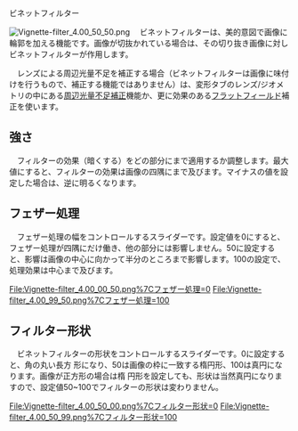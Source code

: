 <div class="pagetitle">

ビネットフィルター

</div>

![](Vignette-filter_4.00_50_50.png "Vignette-filter_4.00_50_50.png")
　ビネットフィルターは、美的意図で画像に輪郭を加える機能です。画像が切抜かれている場合は、その切り抜き画像に対しビネットフィルターが作用します。

　レンズによる周辺光量不足を補正する場合（ビネットフィルターは画像に味付けを行うもので、補正する機能ではありません）は、変形タブのレンズ/ジオメトリの中にある[周辺光量不足補正](Lens/Geometry/jp#周辺光量不足補正 "wikilink")機能か、更に効果のある[フラットフィールド](Flat_Field/jp "wikilink")補正を使います。

## 強さ

　フィルターの効果（暗くする）をどの部分にまで適用するか調整します。最大値にすると、フィルターの効果は画像の四隅にまで及びます。マイナスの値を設定した場合は、逆に明るくなります。

## フェザー処理

　フェザー処理の幅をコントロールするスライダーです。設定値を0にすると、フェザー処理が四隅にだけ働き、他の部分には影響しません。50に設定すると、影響は画像の中心に向かって半分のところまで影響します。100の設定で、処理効果は中心まで及びます。

<File:Vignette-filter_4.00_00_50.png%7Cフェザー処理=0>
<File:Vignette-filter_4.00_99_50.png%7Cフェザー処理=100>

## フィルター形状

　ビネットフィルターの形状をコントロールするスライダーです。0に設定すると、角の丸い長方
形になり、50は画像の枠に一致する楕円形、100は真円になります。画像が正方形の場合は楕
円形を設定しても、形状は当然真円になりますので、設定値50~100でフィルターの形状は変わりません。

<File:Vignette-filter_4.00_50_00.png%7Cフィルター形状=0>
<File:Vignette-filter_4.00_50_99.png%7Cフィルター形状=100>